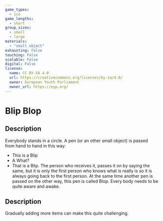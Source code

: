 ```yaml
---
game_types:
  - ice
game_lengths:
  - short
group_sizes:
  - small
  - large
materials:
  - "small object"
exhausting: False
touching: False
scalable: False
digital: False
license:
  name: CC BY-SA 4.0
  url: https://creativecommons.org/licenses/by-sa/4.0/
  owner: European Youth Parliament
  owner_url: https://eyp.org/
---
```

# Blip Blop

## Description
Everybody stands in a circle. A pen (or an other small object) is passed from hand to hand in this way:
- This is a Blip
- A What?
- That is a Blip.
The person who receives it, passes it on by saying the same, but it is only the first person who knows what is really is so it is always going back to the first person. At the same time another pen is passed on the other way, this pen is called Blop. Every body needs to be quite aware and awake.

## Description
Gradually adding more items can make this quite challenging.
